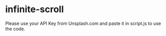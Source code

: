 # infinite-scroll
Please use your API Key from Unsplash.com and paste it in script.js to use the code.

